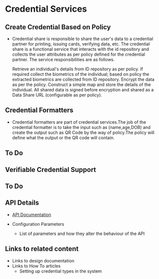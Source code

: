 
# Credential Services

## Create Credential Based on Policy
* Credential share is responsible to share the user's data to a credential partner for printing, issuing cards, verifying data, etc.
The credential share is a functional service that interacts with the id repository and collects the user attributes as per policy defined for the credential partner. The service responsibilities are as follows.

    Retrieve an individual's details from ID repository as per policy.
    If required collect the biometrics of the individual; based on policy the extracted biometrics are collected from ID repository.
    Encrypt the data as per the policy.
    Construct a simple map and store the details of the individual.
    All shared data is signed before encryption and shared as a Data Share URL (configurable as per policy).

## Credential Formatters
* Credential formatters are part of credential services.The job of the credential formatter is to take the input such as (name,age,DOB) and create the output such as QR Code by the way of policy.The policy will define what the output or the QR code will contain.

## To Do
## Verifiable Credential Support


## To Do
## API Details
 * [API Documentation](Credential-Service-API-Documentation.md)

* Configuration Parameters
    * List of parameters and how they alter the behaviour of the API

## Links to related content
* Links to design documentation
* Links to How To articles
   * Setting up credential types in the system

